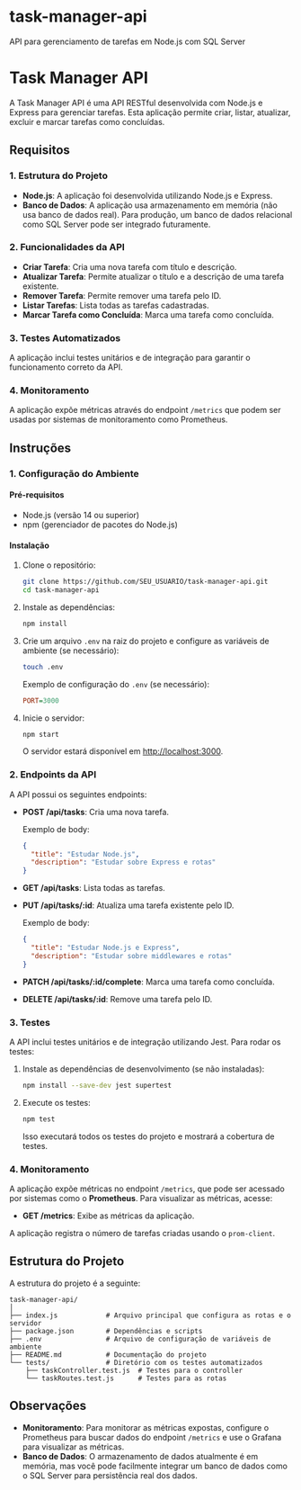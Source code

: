 # task-manager-api
API para gerenciamento de tarefas em Node.js com SQL Server

# Task Manager API

A Task Manager API é uma API RESTful desenvolvida com Node.js e Express para gerenciar tarefas. Esta aplicação permite criar, listar, atualizar, excluir e marcar tarefas como concluídas.

## Requisitos

### 1. Estrutura do Projeto

- **Node.js**: A aplicação foi desenvolvida utilizando Node.js e Express.
- **Banco de Dados**: A aplicação usa armazenamento em memória (não usa banco de dados real). Para produção, um banco de dados relacional como SQL Server pode ser integrado futuramente.

### 2. Funcionalidades da API

- **Criar Tarefa**: Cria uma nova tarefa com título e descrição.
- **Atualizar Tarefa**: Permite atualizar o título e a descrição de uma tarefa existente.
- **Remover Tarefa**: Permite remover uma tarefa pelo ID.
- **Listar Tarefas**: Lista todas as tarefas cadastradas.
- **Marcar Tarefa como Concluída**: Marca uma tarefa como concluída.

### 3. Testes Automatizados

A aplicação inclui testes unitários e de integração para garantir o funcionamento correto da API. 

### 4. Monitoramento

A aplicação expõe métricas através do endpoint `/metrics` que podem ser usadas por sistemas de monitoramento como Prometheus.

## Instruções

### 1. Configuração do Ambiente

#### Pré-requisitos

- Node.js (versão 14 ou superior)
- npm (gerenciador de pacotes do Node.js)

#### Instalação

1. Clone o repositório:

   ```bash
   git clone https://github.com/SEU_USUARIO/task-manager-api.git
   cd task-manager-api
   ```

2. Instale as dependências:

   ```bash
   npm install
   ```

3. Crie um arquivo `.env` na raiz do projeto e configure as variáveis de ambiente (se necessário):

   ```bash
   touch .env
   ```

   Exemplo de configuração do `.env` (se necessário):

   ```ini
   PORT=3000
   ```

4. Inicie o servidor:

   ```bash
   npm start
   ```

   O servidor estará disponível em [http://localhost:3000](http://localhost:3000).

### 2. Endpoints da API

A API possui os seguintes endpoints:

- **POST /api/tasks**: Cria uma nova tarefa.
  
  Exemplo de body:
  
  ```json
  {
    "title": "Estudar Node.js",
    "description": "Estudar sobre Express e rotas"
  }
  ```

- **GET /api/tasks**: Lista todas as tarefas.

- **PUT /api/tasks/:id**: Atualiza uma tarefa existente pelo ID.

  Exemplo de body:
  
  ```json
  {
    "title": "Estudar Node.js e Express",
    "description": "Estudar sobre middlewares e rotas"
  }
  ```

- **PATCH /api/tasks/:id/complete**: Marca uma tarefa como concluída.

- **DELETE /api/tasks/:id**: Remove uma tarefa pelo ID.

### 3. Testes

A API inclui testes unitários e de integração utilizando Jest. Para rodar os testes:

1. Instale as dependências de desenvolvimento (se não instaladas):

   ```bash
   npm install --save-dev jest supertest
   ```

2. Execute os testes:

   ```bash
   npm test
   ```

   Isso executará todos os testes do projeto e mostrará a cobertura de testes.

### 4. Monitoramento

A aplicação expõe métricas no endpoint `/metrics`, que pode ser acessado por sistemas como o **Prometheus**. Para visualizar as métricas, acesse:

- **GET /metrics**: Exibe as métricas da aplicação.

A aplicação registra o número de tarefas criadas usando o `prom-client`.

## Estrutura do Projeto

A estrutura do projeto é a seguinte:

```
task-manager-api/
│
├── index.js            # Arquivo principal que configura as rotas e o servidor
├── package.json        # Dependências e scripts
├── .env                # Arquivo de configuração de variáveis de ambiente
├── README.md           # Documentação do projeto
└── tests/              # Diretório com os testes automatizados
    ├── taskController.test.js  # Testes para o controller
    └── taskRoutes.test.js      # Testes para as rotas
```

## Observações

- **Monitoramento**: Para monitorar as métricas expostas, configure o Prometheus para buscar dados do endpoint `/metrics` e use o Grafana para visualizar as métricas.
- **Banco de Dados**: O armazenamento de dados atualmente é em memória, mas você pode facilmente integrar um banco de dados como o SQL Server para persistência real dos dados.